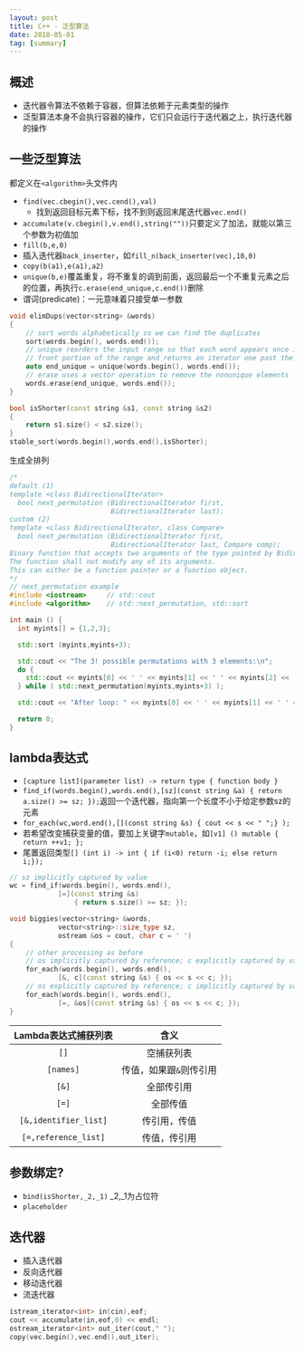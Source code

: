 ```yaml
---
layout: post
title: C++ - 泛型算法
date: 2018-05-01
tag: [summary]
---
```


## 概述
* 迭代器令算法不依赖于容器，但算法依赖于元素类型的操作
* 泛型算法本身不会执行容器的操作，它们只会运行于迭代器之上，执行迭代器的操作

## 一些泛型算法
都定义在`<algorithm>`头文件内
* `find(vec.cbegin(),vec.cend(),val)`
    * 找到返回目标元素下标，找不到则返回末尾迭代器`vec.end()`
* `accumulate(v.cbegin(),v.end(),string(""))`只要定义了加法，就能以第三个参数为初值加
* `fill(b,e,0)`
* 插入迭代器`back_inserter`，如`fill_n(back_inserter(vec),10,0)`
* `copy(b(a1),e(a1),a2)`
* `unique(b,e)`覆盖重复，将不重复的调到前面，返回最后一个不重复元素之后的位置，再执行`c.erase(end_unique,c.end())`删除
* 谓词(predicate)：一元意味着只接受单一参数

```cpp
void elimDups(vector<string> &words)
{
    // sort words alphabetically so we can find the duplicates
    sort(words.begin(), words.end());
    // unique reorders the input range so that each word appears once in the
    // front portion of the range and returns an iterator one past the unique range
    auto end_unique = unique(words.begin(), words.end());
    // erase uses a vector operation to remove the nonunique elements
    words.erase(end_unique, words.end());
}

bool isShorter(const string &s1, const string &s2)
{
    return s1.size() < s2.size();
}
stable_sort(words.begin(),words.end(),isShorter);
```

生成全排列
```cpp
/*
default (1)	
template <class BidirectionalIterator>
  bool next_permutation (BidirectionalIterator first,
                         BidirectionalIterator last);
custom (2)	
template <class BidirectionalIterator, class Compare>
  bool next_permutation (BidirectionalIterator first,
                         BidirectionalIterator last, Compare comp);
Binary function that accepts two arguments of the type pointed by BidirectionalIterator, and returns a value convertible to bool. The value returned indicates whether the first argument is considered to go before the second in the specific strict weak ordering it defines.
The function shall not modify any of its arguments.
This can either be a function pointer or a function object.
*/
// next_permutation example
#include <iostream>     // std::cout
#include <algorithm>    // std::next_permutation, std::sort

int main () {
  int myints[] = {1,2,3};

  std::sort (myints,myints+3);

  std::cout << "The 3! possible permutations with 3 elements:\n";
  do {
    std::cout << myints[0] << ' ' << myints[1] << ' ' << myints[2] << '\n';
  } while ( std::next_permutation(myints,myints+3) );

  std::cout << "After loop: " << myints[0] << ' ' << myints[1] << ' ' << myints[2] << '\n';

  return 0;
}
```

## lambda表达式
* `[capture list](parameter list) -> return type { function body }`
* `find_if(words.begin(),words.end(),[sz](const string &a) { return a.size() >= sz; });`返回一个迭代器，指向第一个长度不小于给定参数sz的元素
* `for_each(wc,word.end(),[](const string &s) { cout << s << " ";} );`
* 若希望改变捕获变量的值，要加上关键字`mutable`，如`[v1] () mutable { return ++v1; };`
* 尾置返回类型`[] (int i) -> int { if (i<0) return -i; else return i;});`

```cpp
// sz implicitly captured by value
wc = find_if(words.begin(), words.end(),
            [=](const string &s)
                { return s.size() >= sz; });

void biggies(vector<string> &words,
            vector<string>::size_type sz,
            ostream &os = cout, char c = ' ')
{
    // other processing as before
    // os implicitly captured by reference; c explicitly captured by value
    for_each(words.begin(), words.end(),
            [&, c](const string &s) { os << s << c; });
    // os explicitly captured by reference; c implicitly captured by value
    for_each(words.begin(), words.end(),
            [=, &os](const string &s) { os << s << c; });
}
```

| Lambda表达式捕获列表 | 含义 |
| :--: | :--: |
| `[]` | 空捕获列表 |
| `[names]` | 传值，如果跟`&`则传引用 |
| `[&]` | 全部传引用 |
| `[=]` | 全部传值 |
| `[&,identifier_list]` | 传引用，传值 |
| `[=,reference_list]` | 传值，传引用 |

## 参数绑定?
* `bind(isShorter,_2,_1)` _2,_1为占位符
* `placeholder`

## 迭代器
* 插入迭代器
* 反向迭代器
* 移动迭代器
* 流迭代器
```cpp
istream_iterator<int> in(cin),eof;
cout << accumulate(in,eof,0) << endl;
ostream_iterator<int> out_iter(cout," ");
copy(vec.begin(),vec.end(),out_iter);
```